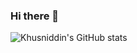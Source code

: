 ### Hi there 👋

![Khusniddin's GitHub stats](https://github-readme-stats.vercel.app/api?username=khusniddin-akhmadjanov&show_icons=true&theme=great-gatsby)





<!--
**khusniddin-akhmadjanov/khusniddin-akhmadjanov** is a ✨ _special_ ✨ repository because its `README.md` (this file) appears on your GitHub profile.

Here are some ideas to get you started:

- 🔭 I’m currently working on Front-End
- 🌱 I’m currently learning JavaScript advanced
- 👯 I’m looking to collaborate on ...
- 🤔 I’m looking for help with Google
- 💬 Ask me about ...
- 📫 How to reach me: ahmadjanov2002@inbox.ru
- 😄 Pronouns: ...
- ⚡ Fun fact: ...
-->
